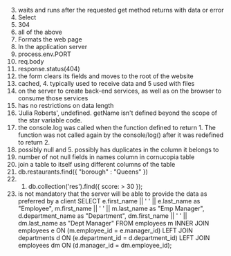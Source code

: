 3. waits and runs after the requested get method returns with data or error
5. Select
2. 304 
4. all of the above 
2. Formats the web page 
2. In the application server 
3. process.env.PORT
2. req.body
4. response.status(404)
2. the form clears its fields and moves to the root of the website
2. cached, 4. typically used to receive data and 5 used with files
1. on the server to create back-end services, as well as on the browser to consume those services
4. has no restrictions on data length
4. 'Julia Roberts', undefined. getName isn't defined beyond the scope of the star variable code.  
1. the console.log was called when the function defined to return 1.  The function was not called again by the console/log() after it was redefined to return 2. 
4. possibly null and 5. possibly has duplicates in the column it belongs to
2. number of not null fields in names column in cornucopia table
1. join a table to itself using different columns of the table
 4. db.restaurants.find({ "borough" : "Queens" })
3. 1. db.collection('res').find({ score: > 30 });
3. is not mandatory that the server will be able to provide the data as preferred by a client
SELECT 
   e.first_name || ' ' || e.last_name as "Employee",
   m.first_name || ' ' || m.last_name as "Emp Manager",
   d.department_name as "Department",
   dm.first_name || ' ' || dm.last_name as "Dept Manager"
FROM employees m
INNER JOIN employees e ON (m.employee_id = e.manager_id)
LEFT JOIN departments d ON (e.department_id = d.department_id)
LEFT JOIN employees dm ON (d.manager_id = dm.employee_id);